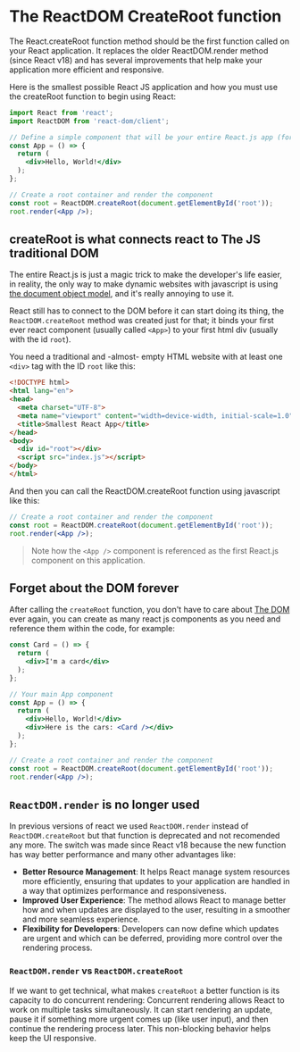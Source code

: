 # The ReactDOM CreateRoot function

The React.createRoot function method should be the first function called on your React application. It replaces the older ReactDOM.render method (since React v18) and has several improvements that help make your application more efficient and responsive.

Here is the smallest possible React JS application and how you must use the createRoot function to begin using React:

```jsx
import React from 'react';
import ReactDOM from 'react-dom/client';

// Define a simple component that will be your entire React.js app (for now)
const App = () => {
  return (
    <div>Hello, World!</div>
  );
};

// Create a root container and render the component
const root = ReactDOM.createRoot(document.getElementById('root'));
root.render(<App />);
```

## createRoot is what connects react to The JS traditional DOM

The entire React.js is just a magic trick to make the developer's life easier, in reality, the only way to make dynamic websites with javascript is using [the document object model](https://4geeks.com/lesson/what-is-dom-define-dom), and it's really annoying to use it.

React still has to connect to the DOM before it can start doing its thing, the `ReactDOM.createRoot` method was created just for that; it binds your first ever react component (usually called `<App>`) to your first html div (usually with the id `root`).

You need a traditional and -almost- empty HTML website with at least one `<div>` tag with the ID `root` like this:

```html
<!DOCTYPE html>
<html lang="en">
<head>
  <meta charset="UTF-8">
  <meta name="viewport" content="width=device-width, initial-scale=1.0">
  <title>Smallest React App</title>
</head>
<body>
  <div id="root"></div>
  <script src="index.js"></script>
</body>
</html>
```

And then you can call the ReactDOM.createRoot function using javascript like this:

```jsx
// Create a root container and render the component
const root = ReactDOM.createRoot(document.getElementById('root'));
root.render(<App />);
```

> Note how the `<App />` component is referenced as the first React.js component on this application.

## Forget about the DOM forever

After calling the `createRoot` function, you don't have to care about [The DOM](https://4geeks.com/technology/the-dom) ever again, you can create as many react js components as you need and reference them within the code, for example:

```jsx
const Card = () => {
  return (
    <div>I'm a card</div>
  );
};

// Your main App component
const App = () => {
  return (
    <div>Hello, World!</div>
    <div>Here is the cars: <Card /></div>
  );
};

// Create a root container and render the component
const root = ReactDOM.createRoot(document.getElementById('root'));
root.render(<App />);
```

## `ReactDOM.render` is no longer used

In previous versions of react we used `ReactDOM.render` instead of `ReactDOM.createRoot` but that function is deprecated and not recomended any more. The switch was made since React v18 because the new function has way better performance and many other advantages like: 

- **Better Resource Management**: It helps React manage system resources more efficiently, ensuring that updates to your application are handled in a way that optimizes performance and responsiveness.
- **Improved User Experience**: The method allows React to manage better how and when updates are displayed to the user, resulting in a smoother and more seamless experience.
- **Flexibility for Developers**: Developers can now define which updates are urgent and which can be deferred, providing more control over the rendering process.

### `ReactDOM.render` vs `ReactDOM.createRoot`

If we want to get technical, what makes `createRoot` a better function is its capacity to do concurrent rendering: Concurrent rendering allows React to work on multiple tasks simultaneously. It can start rendering an update, pause it if something more urgent comes up (like user input), and then continue the rendering process later. This non-blocking behavior helps keep the UI responsive.
